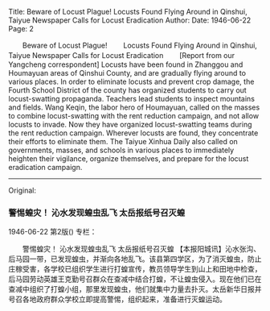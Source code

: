 Title: Beware of Locust Plague! Locusts Found Flying Around in Qinshui, Taiyue Newspaper Calls for Locust Eradication
Author:
Date: 1946-06-22
Page: 2

　　Beware of Locust Plague!
　　Locusts Found Flying Around in Qinshui, Taiyue Newspaper Calls for Locust Eradication
　　[Report from our Yangcheng correspondent] Locusts have been found in Zhanggou and Houmayuan areas of Qinshui County, and are gradually flying around to various places. In order to eliminate locusts and prevent crop damage, the Fourth School District of the county has organized students to carry out locust-swatting propaganda. Teachers lead students to inspect mountains and fields. Wang Keqin, the labor hero of Houmayuan, called on the masses to combine locust-swatting with the rent reduction campaign, and not allow locusts to invade. Now they have organized locust-swatting teams during the rent reduction campaign. Wherever locusts are found, they concentrate their efforts to eliminate them. The Taiyue Xinhua Daily also called on governments, masses, and schools in various places to immediately heighten their vigilance, organize themselves, and prepare for the locust eradication campaign.



<hr /> 

Original: 


### 警惕蝗灾！  沁水发现蝗虫乱飞  太岳报纸号召灭蝗

1946-06-22
第2版()
专栏：

　　警惕蝗灾！
    沁水发现蝗虫乱飞  太岳报纸号召灭蝗
    【本报阳城讯】沁水张沟、后马园一带，已发现蝗虫，并渐向各地乱飞。该县第四学区，为了消灭蝗虫，防止庄稼受害，各学校已组织学生进行打蝗宣传，教员领导学生到山上和田地中检查，后马园劳动英雄王克勤号召群众在查减中结合打蝗，不让蝗虫侵入。现在他们已在查减中组织了打蝗小组，那里发现蝗虫，他们就集中力量去扑灭。太岳新华日报并号召各地政府群众学校立即提高警惕，组织起来，准备进行灭蝗运动。
